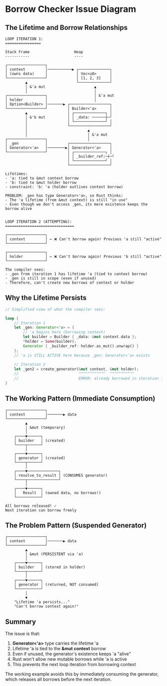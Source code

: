 # Borrow Checker Issue Diagram

## The Lifetime and Borrow Relationships

```
LOOP ITERATION 1:
================

Stack Frame                    Heap
-----------                    ----

┌─────────────────┐
│ context         │───────────▶ ┌──────────────┐
│ (owns data)     │             │ Vec<u8>      │
└─────────────────┘             │ [1, 2, 3]    │
         ▲                      └──────────────┘
         │ &'a mut                      ▲
         │                              │
┌─────────────────┐                     │ &'a mut
│ holder          │                     │
│ Option<Builder> │───────▶ ┌──────────────────┐
└─────────────────┘         │ Builder<'a>      │
         ▲                  │ ┌──────────────┐ │
         │ &'b mut          │ │ _data: ──────┼─┘
         │                  │ └──────────────┘ │
         │                  └──────────────────┘
         │                           ▲
         │                           │ &'a mut
┌─────────────────┐                  │
│ _gen            │         ┌──────────────────┐
│ Generator<'a>   │────────▶│ Generator<'a>    │
└─────────────────┘         │ ┌──────────────┐ │
                            │ │ _builder_ref:─┼─┘
                            │ └──────────────┘ │
                            └──────────────────┘

Lifetimes:
- 'a: tied to &mut context borrow
- 'b: tied to &mut holder borrow  
- constraint: 'b: 'a (holder outlives context borrow)

PROBLEM: _gen has type Generator<'a>, so Rust thinks:
- The 'a lifetime (from &mut context) is still "in use"
- Even though we don't access _gen, its mere existence keeps the borrow alive


LOOP ITERATION 2 (ATTEMPTING):
===============================

┌─────────────────┐
│ context         │ ← ❌ Can't borrow again! Previous 'a still "active"
└─────────────────┘    

┌─────────────────┐
│ holder          │ ← ❌ Can't borrow again! Previous 'b still "active"
└─────────────────┘    

The compiler sees:
- _gen from iteration 1 has lifetime 'a (tied to context borrow)
- _gen is still in scope (even if unused)
- Therefore, can't create new borrows of context or holder
```

## Why the Lifetime Persists

```rust
// Simplified view of what the compiler sees:

loop {
    // Iteration 1
    let _gen: Generator<'a> = {
        // 'a begins here (borrowing context)
        let builder = Builder { _data: &mut context.data };
        *holder = Some(builder);
        Generator { _builder_ref: holder.as_mut().unwrap() }
    };
    // 'a is STILL ACTIVE here because _gen: Generator<'a> exists
    
    // Iteration 2
    let _gen2 = create_generator(&mut context, &mut holder);
    //                           ^^^^^^^^^^^^  ^^^^^^^^^^^ 
    //                           ERROR: already borrowed in iteration 1!
}
```

## The Working Pattern (Immediate Consumption)

```
┌─────────────────┐
│ context         │───────▶ data
└─────────────────┘
         ▲
         │ &mut (temporary)
         │
    ┌────▼──────┐
    │ builder   │ (created)
    └────┬──────┘
         │
    ┌────▼──────┐
    │ generator │ (created)
    └────┬──────┘
         │
    ┌────▼──────────────┐
    │ resolve_to_result │ (CONSUMES generator)
    └────┬──────────────┘
         │
    ┌────▼──────┐
    │   Result  │ (owned data, no borrows!)
    └───────────┘
    
All borrows released! ✓
Next iteration can borrow freely
```

## The Problem Pattern (Suspended Generator)

```
┌─────────────────┐
│ context         │───────▶ data
└─────────────────┘
         ▲
         │ &mut (PERSISTENT via 'a)
         │
    ┌────▼──────┐
    │ builder   │ (stored in holder)
    └────┬──────┘
         │
    ┌────▼──────┐
    │ generator │ (returned, NOT consumed)
    └───────────┘
         │
         ▼
    "Lifetime 'a persists..."
    "Can't borrow context again!"
```

## Summary

The issue is that:
1. **Generator<'a>** type carries the lifetime 'a
2. Lifetime 'a is tied to the **&mut context** borrow
3. Even if unused, the generator's existence keeps 'a "alive"
4. Rust won't allow new mutable borrows while 'a is active
5. This prevents the next loop iteration from borrowing context

The working example avoids this by immediately consuming the generator,
which releases all borrows before the next iteration.